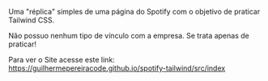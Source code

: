 Uma "réplica" simples de uma página do Spotify com o objetivo de praticar Tailwind CSS.

Não possuo nenhum tipo de vínculo com a empresa. Se trata apenas de praticar!
 
Para ver o Site acesse este link: https://guilhermepereiracode.github.io/spotify-tailwind/src/index
